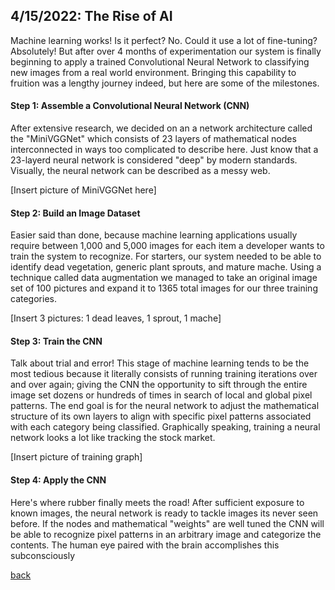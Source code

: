 ## 4/15/2022: The Rise of AI

Machine learning works! Is it perfect? No. Could it use a lot of fine-tuning? Absolutely! But after over 4 months of experimentation our system is finally beginning to apply a trained Convolutional Neural Network to classifying new images from a real world environment. Bringing this capability to fruition was a lengthy journey indeed, but here are some of the milestones.

#### Step 1: Assemble a Convolutional Neural Network (CNN)
After extensive research, we decided on an a network architecture called the "MiniVGGNet" which consists of 23 layers of mathematical nodes interconnected in ways too complicated to describe here. Just know that a 23-layerd neural network is considered "deep" by modern standards. Visually, the neural network can be described as a messy web.

[Insert picture of MiniVGGNet here]

#### Step 2: Build an Image Dataset
Easier said than done, because machine learning applications usually require between 1,000 and 5,000 images for each item a developer wants to train the system to recognize. For starters, our system needed to be able to identify dead vegetation, generic plant sprouts, and mature mache. Using a technique called data augmentation we managed to take an original image set of 100 pictures and expand it to 1365 total images for our three training categories.

[Insert 3 pictures: 1 dead leaves, 1 sprout, 1 mache]

#### Step 3: Train the CNN
Talk about trial and error! This stage of machine learning tends to be the most tedious because it literally consists of running training iterations over and over again; giving the CNN the opportunity to sift through the entire image set dozens or hundreds of times in search of local and global pixel patterns. The end goal is for the neural network to adjust the mathematical structure of its own layers to align with specific pixel patterns associated with each category being classified. Graphically speaking, training a neural network looks a lot like tracking the stock market.

[Insert picture of training graph]

#### Step 4: Apply the CNN
Here's where rubber finally meets the road! After sufficient exposure to known images, the neural network is ready to tackle images its never seen before. If the nodes and mathematical "weights" are well tuned the CNN will be able to recognize pixel patterns in an arbitrary image and categorize the contents. The human eye paired with the brain accomplishes this subconsciously

[back](./..)
